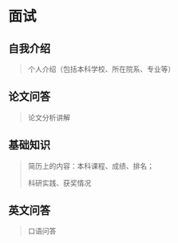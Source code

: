 # 面试



## 自我介绍

> 个人介绍（包括本科学校、所在院系、专业等）

## 论文问答

> 论文分析讲解

## 基础知识

> 简历上的内容：本科课程、成绩、排名；
>
> 科研实践、获奖情况

## 英文问答

> 口语问答